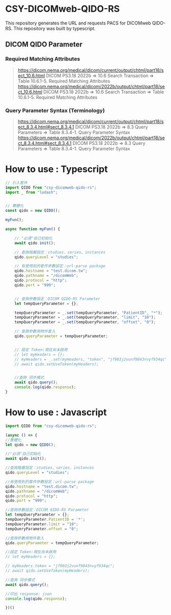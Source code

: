 # CSY-DICOMweb-QIDO-RS
This repository generates the URL and requests PACS for DICOMweb QIDO-RS.
This repository was built by typescript.

## DICOM QIDO Parameter
### Required Matching Attributes
> https://dicom.nema.org/medical/dicom/current/output/chtml/part18/sect_10.6.html
DICOM PS3.18 2022b => 10.6 Search Transaction => Table 10.6.1-5. Required Matching Attributes
> https://dicom.nema.org/medical/dicom/2022b/output/chtml/part18/sect_10.6.html
DICOM PS3.18 2022b => 10.6 Search Transaction => Table 10.6.1-5. Required Matching Attributes

### Query Parameter Syntax (Terminology)
> https://dicom.nema.org/medical/dicom/current/output/chtml/part18/sect_8.3.4.html#sect_8.3.4.1
DICOM PS3.18 2022b => 8.3 Query Parameters => Table 8.3.4-1. Query Parameter Syntax
> https://dicom.nema.org/medical/dicom/2022b/output/chtml/part18/sect_8.3.4.html#sect_8.3.4.1
DICOM PS3.18 2022b => 8.3 Query Parameters => Table 8.3.4-1. Query Parameter Syntax

# How to use : Typescript
```typescript
// 引入套件
import QIDO from "csy-dicomweb-qido-rs";
import _ from "lodash";


// 實體化
const qido = new QIDO();

myFun();

async function myFun() {

    // "必須"自己初始化
    await qido.init();

    // 查詢階層設定：studies、series、instances
    qido.queryLevel = "studies";

    // 有使用到的套件參數設定：url-parse package
    qido.hostname = "test.dicom.tw";
    qido.pathname = "/dicomWeb";
    qido.protocol = "http";
    qido.port = "999";


    // 查詢參數設定：DICOM QIDO-RS Parameter
    let tempQueryParameter = {};

    tempQueryParameter = _.set(tempQueryParameter, "PatientID", "*");
    tempQueryParameter = _.set(tempQueryParameter, "limit", "10");
    tempQueryParameter = _.set(tempQueryParameter, "offset", "0");

    // 查詢參數用物件套入
    qido.queryParameter = tempQueryParameter;


    // 設定 Token:現在尚未啟用
    // let myHeaders = {};
    // myHeaders = _.set(myHeaders, "token", "jf903j2vunf9843nvyf934qc");
    // await qido.setUseToken(myHeaders);


    //查詢 同步模式
    await qido.query();
    console.log(qido.response);
}

```


# How to use : Javascript
```javascript 
import QIDO from "csy-dicomweb-qido-rs";

(async () => {
//實體化
let qido = new QIDO();

//"必須"自己初始化
await qido.init();

//查詢階層設定：studies、series、instances
qido.queryLevel = "studies";

//有使用到的套件參數設定：url-parse package
qido.hostname = "test.dicom.tw";
qido.pathname = "/dicomWeb";
qido.protocol = "http";
qido.port = "999";

//查詢參數設定：DICOM QIDO-RS Parameter
let tempQueryParameter = {};
tempQueryParameter.PatientID = '*';
tempQueryParameter.limit = "10";
tempQueryParameter.offset = "0";

//查詢參數用物件套入
qido.queryParameter = tempQueryParameter;

//設定 Token:現在尚未啟用
// let myHeaders = {};

// myHeaders.token = "jf903j2vunf9843nvyf934qc";
// await qido.setUseToken(myHeaders);

//查詢 同步模式
await qido.query();

//印出 response: json
console.log(qido.response);

})()
```